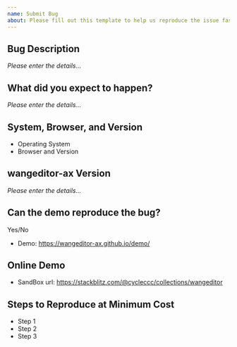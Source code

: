 ```yaml
---
name: Submit Bug
about: Please fill out this template to help us reproduce the issue faster. Otherwise, the issue will not be processed!
---
```


## Bug Description

*Please enter the details...*

## What did you expect to happen?

*Please enter the details...*

## System, Browser, and Version

- Operating System
- Browser and Version

## wangeditor-ax Version

*Please enter the details...*

## Can the demo reproduce the bug?

Yes/No

- Demo: https://wangeditor-ax.github.io/demo/

## Online Demo

<!-- If the official demo cannot reproduce the issue, please use an online sandbox to help us reproduce the bug at the lowest cost. -->
<!-- Please fork and modify the following corresponding links and paste the modified sandbox link here -->

<!--
| HTML | [Reproduce on StackBlitz](https://stackblitz.com/edit/stackblitz-starters-xxqmwl) |
| Vue 2 | [Reproduce on StackBlitz](https://stackblitz.com/edit/vue2-vite-starter-hkmsif) |
| Vue 3 | [Reproduce on StackBlitz](https://stackblitz.com/edit/vue3-wangeditor-demo-8emmc7) |
| React | [Reproduce on StackBlitz](https://stackblitz.com/edit/react-4osjqn) |
 -->

<!-- paste and replace your sandbox url -->
 - SandBox url: https://stackblitz.com/@cycleccc/collections/wangeditor

## Steps to Reproduce at Minimum Cost

<!-- Please let us know the quickest way to reproduce the bug -->
<!-- It's best to attach a video. The more detailed the reproduction information, the easier it is to track the bug -->

- Step 1
- Step 2
- Step 3
